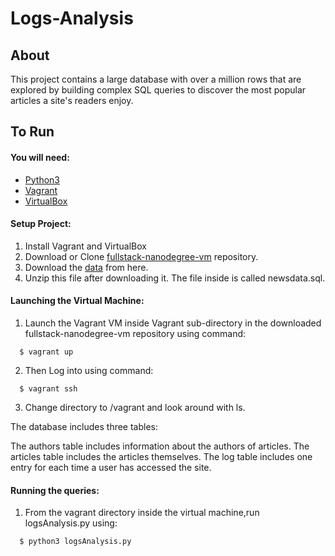 # Logs-Analysis


## About
This project contains a large database with over a million rows that are explored by building complex SQL queries to discover the most popular articles a site's readers enjoy.

## To Run

#### You will need:
  * [Python3](https://www.python.org/)
  * [Vagrant](https://www.vagrantup.com/)
  * [VirtualBox](https://www.virtualbox.org/)

#### Setup Project:
  1. Install Vagrant and VirtualBox
  2. Download or Clone [fullstack-nanodegree-vm](https://github.com/udacity/fullstack-nanodegree-vm) repository.
  3. Download the [data](https://d17h27t6h515a5.cloudfront.net/topher/2016/August/57b5f748_newsdata/newsdata.zip) from here.
  4. Unzip this file after downloading it. The file inside is called newsdata.sql.
  
#### Launching the Virtual Machine:
  1. Launch the Vagrant VM inside Vagrant sub-directory in the downloaded fullstack-nanodegree-vm repository using command:
  
  ```
    $ vagrant up
  ```
  2. Then Log into using command:
  
  ```
    $ vagrant ssh
  ```
  3. Change directory to /vagrant and look around with ls.
  
The database includes three tables:

The authors table includes information about the authors of articles.
The articles table includes the articles themselves.
The log table includes one entry for each time a user has accessed the site.

#### Running the queries:
  1. From the vagrant directory inside the virtual machine,run logsAnalysis.py using:
  ```
    $ python3 logsAnalysis.py
  ```
